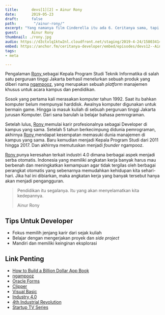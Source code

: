 ```yaml
---
title:      devs[1][2] = Ainur Rony
date:       2019-05-23
draft:      false
path:        "/ainur-rony/"
excerpt: "Yang namanya film Cinderella itu ada 6. Ceritanya sama, tapi masih banyak orang yang nonton. Artinya masing-masing dari film itu punya keunikan. Nah tugas kita tinggal mencari keunikan yang belum tentu dipunyai kompetitor."
guest:      Ainur Rony
thumbnail: ./rony.jpg
audio: https://d3ctxlq1ktw2nl.cloudfront.net/staging/2019-4-24/15803414-44100-2-88dfe0c76807.m4a
embed: https://anchor.fm/ceritanya-developer/embed/episodes/devs12--Ainur-Rony-e44ls4
tags:
- meta

---
```


Pengalaman [ Rony ](https://www.linkedin.com/in/ainur-rony-662a0b22/) sebagai Kepala Program Studi Teknik Informatika di salah satu perguruan tinggi Jakarta berhasil menelurkan sebuah produk yang diberi nama [ngampooz](https://www.ngampooz.com/), yang merupakan sebuah _platform_ manajemen khusus untuk acara kampus dan pendidikan.

Sosok yang pertama kali merasakan komputer tahun 1992. Saat itu bahkan komputer belum mempunyai harddisk. Awalnya komputer digunakan untuk bermain game. Hingga ia masuk kuliah di sebuah perguruan tinggi Jakarta jurusan Komputer. Dari sana barulah ia belajar bahasa pemrograman.

Setelah lulus, [ Rony ](https://www.linkedin.com/in/ainur-rony-662a0b22/) memulai karir profesionalnya sebagai Developer di kampus yang sama. Setelah 5 tahun berkecimpung didunia pemrograman, akhirnya [ Rony ](https://www.linkedin.com/in/ainur-rony-662a0b22/) mendapat kesempatan memasuki dunia manajemen di kampus yang sama. Baru kemudian menjadi Kepala Program Studi dari 2011 hingga 2017. Dan akhirnya memutuskan menjadi _founder_ ngampooz.

[ Rony ](https://www.linkedin.com/in/ainur-rony-662a0b22/) punya keresahan terkait industri 4.0 dimana berbagai aspek menjadi serba otomatis. Indonesia yang memiliki angkatan kerja banyak harus mau berbenah dan meningkatkan kemampuan agar tidak tergilas oleh berbagai perangkat otomatis yang sebenarnya memudahkan kehidupan kita sehari-hari. Jika hal ini dibiarkan, maka angkatan kerja yang banyak tersebut hanya akan menjadi pengangguran.

<blockquote class="pl-4 border-l-4 border-teal ml-6 my-6"><p class="text-xl">Pendidikan itu segalanya. Itu yang akan menyelamatkan kita kedepannya.</p><p class="uppercase my-6">Ainur Rony</p></blockquote>

## Tips Untuk Developer

* Fokus memilih jenjang karir dari sejak kuliah
* Belajar dengan mengerjakan proyek dan _side project_
* Mandiri dan memiliki keinginan eksplorasi


## Link Penting

* [How to Build a Billion Dollar App Book](https://www.amazon.com/How-Build-Billion-Dollar-App/dp/0349401373)
* [ngampooz](https://www.ngampooz.com/)
* [Oracle Forms](https://www.oracle.com/technetwork/developer-tools/forms/overview/index.html)
* [Clipper](https://en.wikipedia.org/wiki/Clipper_(programming_language))
* [Visual Basic](https://en.wikipedia.org/wiki/Visual_Basic)
* [Industry 4.0](https://en.wikipedia.org/wiki/Industry_4.0)
* [4th Industrial Revolution](https://www.forbes.com/sites/bernardmarr/2018/08/13/the-4th-industrial-revolution-is-here-are-you-ready/#5784607e628b)
* [Startup TV Series](https://www.imdb.com/title/tt5028002/)

